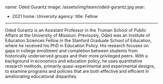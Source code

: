name: Oded Gurantz
image: /assets/img/team/oded-gurantz.jpg
year:
  - 2021
home: University
agency:
title: Fellow
---
Oded Gurantz is an Assistant Professor in the Truman School of Public Affairs at the University of Missouri. Previously, Oded was an Institute of Education Sciences Fellow in the Stanford Graduate School of Education, where he received his PhD in Education Policy. His research focuses on gaps in college enrollment and completion between students from historically underserved groups and their more privileged peers. With a background in economics and education policy, he uses quantitative research methods, primarily quasi-experimental and experimental designs, to examine programs and policies that are both effective and efficient in ameliorating educational disparities.
